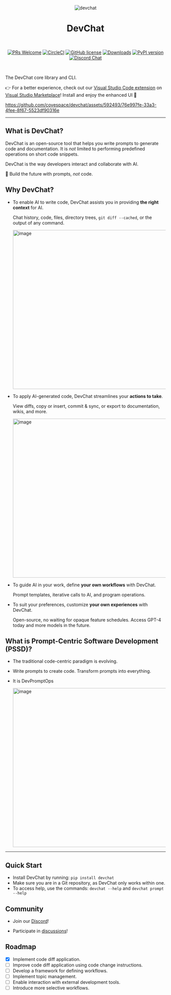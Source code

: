 <div align="center">

![devchat](https://github.com/covespace/devchat/assets/592493/f39979fe-fe32-410b-bf9d-2118ac8ea3d5)

# DevChat

<br>

[![PRs Welcome](https://img.shields.io/badge/PRs-welcome-brightgreen.svg?style=flat-square)](http://makeapullrequest.com)
[![CircleCI](https://circleci.com/gh/covespace/devchat/tree/main.svg?style=shield)](https://circleci.com/gh/covespace/devchat/tree/main)
[![GitHub license](https://img.shields.io/github/license/covespace/devchat.svg)](https://github.com/covespace/devchat/blob/main/LICENSE)
[![Downloads](https://pepy.tech/badge/devchat)](https://pepy.tech/project/devchat)
[![PyPI version](https://badge.fury.io/py/devchat.svg)](https://badge.fury.io/py/devchat)
[![Discord Chat](https://img.shields.io/discord/1106908489114206309?logo=discord)](https://discord.gg/9t3yrbBUXD)

</div>
<br>
<div align="left">

The DevChat core library and CLI.

:point_right: For a better experience, check out our [Visual Studio Code extension](https://github.com/covespace/devchat-vscode) on [Visual Studio Marketplace](https://marketplace.visualstudio.com/items?itemName=merico.devchat)! Install and enjoy the enhanced UI :clap:



https://github.com/covespace/devchat/assets/592493/76e997fe-33a3-4fee-8f67-5523df90316e



***

## What is DevChat?

DevChat is an open-source tool that helps you write prompts to generate code and documentation.
It is _not_ limited to performing predefined operations on short code snippets.
  
DevChat is the way developers interact and collaborate with AI.

:speech_balloon: Build the future with prompts, _not_ code.

## Why DevChat?

- To enable AI to write code, DevChat assists you in providing **the right context** for AI.
  
  Chat history, code, files, directory trees, `git diff --cached`, or the output of any command.

  <img width="500" alt="image" src="https://github.com/covespace/devchat-vscode/assets/592493/415df4aa-66d6-46e4-a30d-8bba6277028c">
 
- To apply AI-generated code, DevChat streamlines your **actions to take**.

  View diffs, copy or insert, commit & sync, or export to documentation, wikis, and more.
  
  <img width="500" alt="image" src="https://github.com/covespace/devchat-vscode/assets/592493/bcccbf20-0d30-46f4-b19f-5f532c1caf85">
  
- To guide AI in your work, define **your own workflows** with DevChat.
  
  Prompt templates, iterative calls to AI, and program operations.

- To suit your preferences, customize **your own experiences** with DevChat.
  
  Open-source, no waiting for opaque feature schedules. Access GPT-4 today and more models in the future.
  
## What is Prompt-Centric Software Development (PSSD)?

- The traditional code-centric paradigm is evolving.

- Write prompts to create code. Transform prompts into everything.

- It is DevPromptOps
  
  <img width="500" alt="image" src="https://github.com/covespace/devchat/assets/592493/e8e1215b-53b0-4473-ab00-0665d33f204a">


***

## Quick Start

- Install DevChat by running: `pip install devchat`
- Make sure you are in a Git repository, as DevChat only works within one.
- To access help, use the commands: `devchat --help` and `devchat prompt --help`

## Community

- Join our [Discord](https://discord.gg/9t3yrbBUXD)!

- Participate in [discussions](https://github.com/covespace/devchat/discussions)!

## Roadmap

- [x] Implement code diff application.
- [ ] Improve code diff application using code change instructions.
- [ ] Develop a framework for defining workflows.
- [ ] Implement topic management.
- [ ] Enable interaction with external development tools.
- [ ] Introduce more selective workflows.
